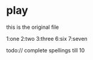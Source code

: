 # play

this is the original file 

1:one 
2:two
3:three
6:six
7:seven

todo:// complete spellings till 10
